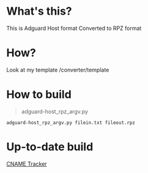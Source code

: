 # What's this?
This is Adguard Host format Converted to RPZ format
# How?
Look at my template /converter/template
# How to build
> adguard-host_rpz_argv.py
```
adguard-host_rpz_argv.py filein.txt fileout.rpz
```

# Up-to-date build
[CNAME Tracker](https://noblt.sos-ch-dk-2.exoscale-cdn.com/adguard/cname-tracker.rpz)
